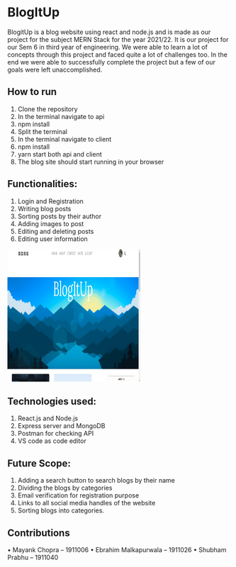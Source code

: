 # BlogItUp

BlogitUp is a blog website using react and node.js and is made as our project for the subject MERN Stack for the year 2021/22. It is our project for our Sem 6 in third year of engineering. We were able to learn a lot of concepts through this project and faced quite a lot of challenges too. In the end we were able to successfully complete the project but a few of our goals were left unaccomplished.

## How to run
1.	Clone the repository
2.	In the terminal navigate to api
3.	npm install
4.	Split the terminal
5.	In the terminal navigate to client
6.	npm install
7.	yarn start both api and client
8.	The blog site should start running in your browser

## Functionalities:
1.	Login and Registration
2.	Writing blog posts
3.	Sorting posts by their author
4.	Adding images to post
5.	Editing and deleting posts
6.	Editing user information

<img src="https://github.com/Mayank7832/Images-resizing/blob/main/Mainscreen.jpeg" width="300" height = "300" />

## Technologies used:
1.	React.js and Node.js
2.	Express server and MongoDB
3.	Postman for checking API
4.	VS code as code editor

## Future Scope:
1.	Adding a search button to search blogs by their name
2.	Dividing the blogs by categories
3.	Email verification for registration purpose
4.	Links to all social media handles of the website
5.	Sorting blogs into categories.

## Contributions 
•	Mayank Chopra  – 1911006
•	Ebrahim Malkapurwala – 1911026
•	Shubham Prabhu – 1911040 
